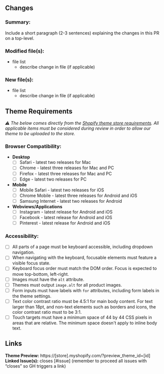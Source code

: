 ## Changes
### Summary:
Include a short paragraph (2-3 sentences) explaining the changes in this PR on a top-level.

### Modified file(s):
- file list
    - describe change in file (if applicable)
### New file(s):
- file list
    - describe change in file (if applicable)

## Theme Requirements
*⚠️ The below comes directly from the [Shopify theme store requirements](https://shopify.dev/themes/store/requirements). All applicable items must be considered during review in order to allow our theme to be uploaded to the store.*

### Browser Compatibility:
- **Desktop**
    - [ ]  Safari - latest two releases for Mac
    - [ ]  Chrome - latest three releases for Mac and PC
    - [ ]  Firefox - latest three releases for Mac and PC
    - [ ]  Edge - latest two releases for PC
- **Mobile**
    - [ ]  Mobile Safari - latest two releases for iOS
    - [ ]  Chrome Mobile - latest three releases for Android and iOS
    - [ ]  Samsung Internet - latest two releases for Android
- **Webviews/Applications**
    - [ ]  Instagram - latest release for Android and iOS
    - [ ]  Facebook - latest release for Android and iOS
    - [ ]  Pinterest - latest release for Android and iOS

### Accessibility:
- [ ]  All parts of a page must be keyboard accessible, including dropdown navigation.
- [ ]  When navigating with the keyboard, focusable elements must feature a visible focus state.
- [ ]  Keyboard focus order must match the DOM order. Focus is expected to move top-bottom, left-right.
- [ ]  Images must have the `alt` attribute.
- [ ]  Themes must output `image.alt` for all product images.
- [ ]  Form inputs must have labels with `for` attributes, including form labels in the theme settings.
- [ ]  Text color contrast ratio must be 4.5:1 for main body content. For text larger than 18pt, and non-text elements such as borders and icons, the color contrast ratio must to be 3:1.
- [ ]  Touch targets must have a minimum space of 44 by 44 CSS pixels in areas that are relative. The minimum space doesn't apply to inline body text.

## Links
**Theme Preview:** https://[store].myshopify.com/?preview_theme_id=[id]
**Linked Issue(s):** closes [#issue]
(remember to proceed all issues with “closes” so GH triggers a link)